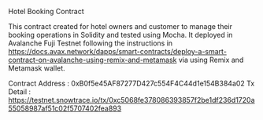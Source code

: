 Hotel Booking Contract

This contract created for hotel owners and customer to manage their booking operations in Solidity and tested using Mocha. It deployed in Avalanche Fuji Testnet following the instructions in https://docs.avax.network/dapps/smart-contracts/deploy-a-smart-contract-on-avalanche-using-remix-and-metamask via using Remix and Metamask wallet.

Contract Address : 0xB0f5e45AF87277D427c554F4C44d1e154B384a02
Tx Detail : https://testnet.snowtrace.io/tx/0xc5068fe378086393857f2be1df236d1720a55058987af51c02f5707402fea893
